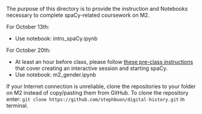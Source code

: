 The purpose of this directory is to provide the instruction and Notebooks necessary to complete spaCy-related coursework on M2.

For October 13th: 

- Use notebook: intro_spaCy.ipynb

For October 20th:

 - At least an hour before class, please follow [these pre-class instructions](https://docs.google.com/document/d/1wZAxPLj5BrZqxEgv3K80pxMSBhwtmEISupP_Vt1WN4I/edit?usp=sharing) that cover creating an interactive session and starting spaCy.
 - Use notebook: m2_gender.ipynb

If your Internet connection is unreliable, clone the repositories to your folder on M2 instead of copy/pasting them from GitHub. To clone the repository enter: `git clone https://github.com/stephbuon/digital-history.git` in terminal.
